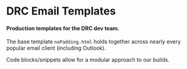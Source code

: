 # DRC Email Templates

#### Production templates for the DRC dev team.

The base template `noPadding.html` holds together across nearly every popular email client (including Outlook).

Code blocks/snippets allow for a modular approach to our builds.